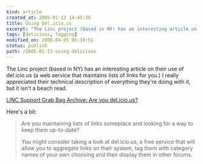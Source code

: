 ```yaml
---
kind: article
created_at: 2005-01-13 14:45:35
title: Using Del.icio.us
excerpt: "The Linc project (based in NY) has an interesting article on their use of del.icio.us"
tags: [delicious, tagging]
modified_on: 2008-04-05 05:19:51
status: publish 
path: /2005-01-13-using-delicious
---
```


The Linc project (based in NY) has an interesting article on their use of del.icio.us (a web service that maintains lists of links for you.) I really appreciated their technical description of everything they're doing with it, but it isn't a beach read. 

<a title="LINC Support Grab Bag Archive: Are you del.icio.us?" href="http://www.lincproject.org/toolkit/support/notebook/?p=6">LINC Support Grab Bag Archive: Are you del.icio.us?</a>

Here's a bit:

<blockquote class="large">
Are you maintaining lists of links someplace and looking for a way to keep them up-to-date?

You might consider taking a look at del.icio.us, a free service that will allow you to aggregate links on their system, tag them with category names of your own choosing and then display them in other forums.</blockquote>